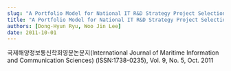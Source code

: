 ```yaml
---
slug: "A Portfolio Model for National IT R&D Strategy Project Selection Methods"
title: "A Portfolio Model for National IT R&D Strategy Project Selection Methods"
authors: [Dong-Hyun Ryu, Woo Jin Lee]
date: 2011-10-01
---
```


국제해양정보통신학회영문논문지(International Journal of Maritime Information and Communication Sciences) (ISSN:1738-0235), Vol. 9, No. 5, Oct. 2011
